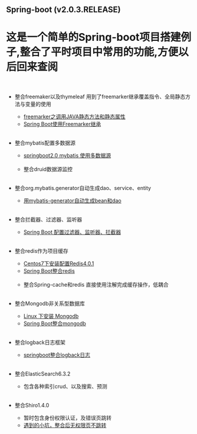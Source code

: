 Spring-boot  (v2.0.3.RELEASE)
--
# 这是一个简单的Spring-boot项目搭建例子,整合了平时项目中常用的功能,方便以后回来查阅<br><br>

* 整合freemaker以及thymeleaf 用到了freemarker继承覆盖指令、全局静态方法与变量的使用<br>

  * [freemarker之调用JAVA静态方法和静态属性](https://blog.csdn.net/u014512645/article/details/51240492)<br>
  * [Spring Boot使用Freemarker继承](https://www.cnblogs.com/gantoday/p/7854096.html)<br><br>
  
* 整合mybatis配置多数据源<br>

  * [springboot2.0 mybatis 使用多数据源](https://winterchen.com/2018/05/30/spring-boot-mybatis-mutil-database/)<br><br>
  * 整合druid数据源监控<br><br>
  
* 整合org.mybatis.generator自动生成dao、service、entity<br>

  * [用mybatis-generator自动生成bean和dao](https://blog.csdn.net/u011493599/article/details/53928379)<br><br>
  
* 整合拦截器、过滤器、监听器<br>

  * [Spring Boot 配置过滤器、监听器、拦截器](https://blog.csdn.net/gfd54gd5f46/article/details/75022305)<br><br>
  
* 整合redis作为项目缓存<br>

  * [Centos7下安装配置Redis4.0.1](https://blog.csdn.net/u011342403/article/details/78572313)<br>
  * [Spring Boot整合redis](https://blog.csdn.net/qq_28009065/article/details/79062130)<br><br>
  * 整合Spring-cache和redis 直接使用注解完成缓存操作，低耦合<br><br>
  
* 整合Mongodb非关系型数据库<br>

  * [Linux 下安装 Mongodb](https://www.cnblogs.com/grimm/p/5301135.html)<br>
  * [Spring Boot整合mongodb](https://blog.csdn.net/yuanhenglizhen110/article/details/78586626)<br><br>
  
* 整合logback日志框架<br>

  * [springboot整合logback日志](https://blog.csdn.net/zl_1079167478/article/details/72396066)<br><br>
  
* 整合ElasticSearch6.3.2<br>

   * 包含各种索引crud、以及搜索、预测<br><br>
   
 * 整合Shiro1.4.0<br>

   * 暂时包含身份权限认证，及错误页跳转<br>
   * [遇到的小坑，整合后无权限页不跳转](https://blog.csdn.net/qq_19301269/article/details/78615134)<br><br>
